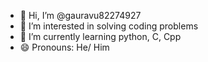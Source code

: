 - 👋 Hi, I’m @gauravu82274927
- 👀 I’m interested in solving coding problems
- 🌱 I’m currently learning python, C, Cpp
- 😄 Pronouns: He/ Him

<!---
gauravu82274927/gauravu82274927 is a ✨ special ✨ repository because its `README.md` (this file) appears on your GitHub profile.
You can click the Preview link to take a look at your changes.
--->

